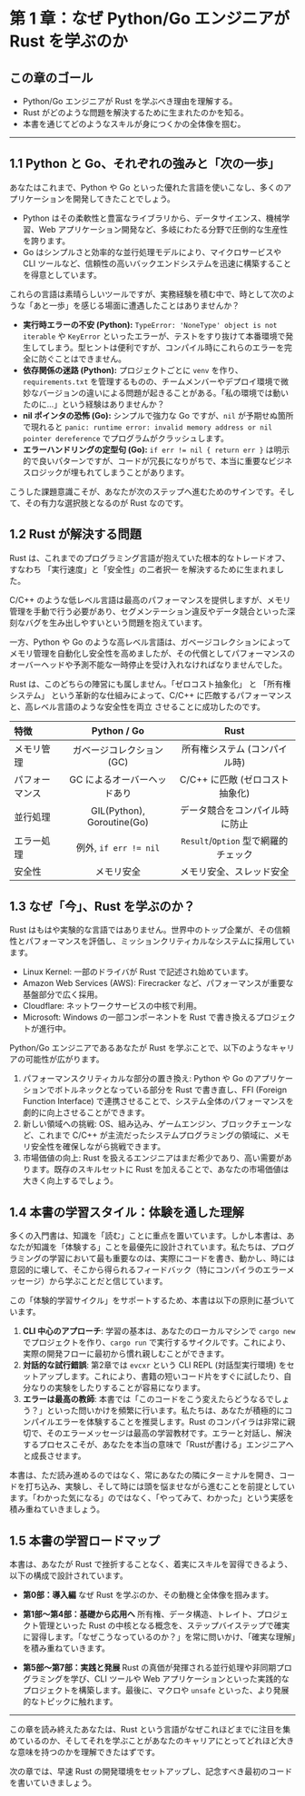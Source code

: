# 第 1 章：なぜ Python/Go エンジニアが Rust を学ぶのか

## この章のゴール
- Python/Go エンジニアが Rust を学ぶべき理由を理解する。
- Rust がどのような問題を解決するために生まれたのかを知る。
- 本書を通じてどのようなスキルが身につくかの全体像を掴む。

---

## 1.1 Python と Go、それぞれの強みと「次の一歩」

あなたはこれまで、Python や Go といった優れた言語を使いこなし、多くのアプリケーションを開発してきたことでしょう。

- Python はその柔軟性と豊富なライブラリから、データサイエンス、機械学習、Web アプリケーション開発など、多岐にわたる分野で圧倒的な生産性を誇ります。
- Go はシンプルさと効率的な並行処理モデルにより、マイクロサービスや CLI ツールなど、信頼性の高いバックエンドシステムを迅速に構築することを得意としています。

これらの言語は素晴らしいツールですが、実務経験を積む中で、時として次のような「あと一歩」を感じる場面に遭遇したことはありませんか？

- **実行時エラーの不安 (Python):** `TypeError: 'NoneType' object is not iterable` や `KeyError` といったエラーが、テストをすり抜けて本番環境で発生してしまう。型ヒントは便利ですが、コンパイル時にこれらのエラーを完全に防ぐことはできません。
- **依存関係の迷路 (Python):** プロジェクトごとに `venv` を作り、`requirements.txt` を管理するものの、チームメンバーやデプロイ環境で微妙なバージョンの違いによる問題が起きることがある。「私の環境では動いたのに…」という経験はありませんか？
- **nil ポインタの恐怖 (Go):** シンプルで強力な Go ですが、`nil` が予期せぬ箇所で現れると `panic: runtime error: invalid memory address or nil pointer dereference` でプログラムがクラッシュします。
- **エラーハンドリングの定型句 (Go):** `if err != nil { return err }` は明示的で良いパターンですが、コードが冗長になりがちで、本当に重要なビジネスロジックが埋もれてしまうことがあります。

こうした課題意識こそが、あなたが次のステップへ進むためのサインです。そして、その有力な選択肢となるのが Rust なのです。

## 1.2 Rust が解決する問題

Rust は、これまでのプログラミング言語が抱えていた根本的なトレードオフ、すなわち 「実行速度」と「安全性」の二者択一 を解決するために生まれました。

C/C++ のような低レベル言語は最高のパフォーマンスを提供しますが、メモリ管理を手動で行う必要があり、セグメンテーション違反やデータ競合といった深刻なバグを生み出しやすいという問題を抱えています。

一方、Python や Go のような高レベル言語は、ガベージコレクションによってメモリ管理を自動化し安全性を高めましたが、その代償としてパフォーマンスのオーバーヘッドや予測不能な一時停止を受け入れなければなりませんでした。

Rust は、このどちらの陣営にも属しません。「ゼロコスト抽象化」 と 「所有権システム」 という革新的な仕組みによって、C/C++ に匹敵するパフォーマンスと、高レベル言語のような安全性を両立 させることに成功したのです。

| 特徴 | Python / Go | Rust |
|:---|:---:|:---:|
| メモリ管理 | ガベージコレクション (GC) | 所有権システム (コンパイル時) |
| パフォーマンス | GC によるオーバーヘッドあり | C/C++ に匹敵 (ゼロコスト抽象化) |
| 並行処理 | GIL(Python), Goroutine(Go) | データ競合をコンパイル時に防止 |
| エラー処理 | 例外, `if err != nil` | `Result`/`Option` 型で網羅的チェック |
| 安全性 | メモリ安全 | メモリ安全、スレッド安全 |

## 1.3 なぜ「今」、Rust を学ぶのか？

Rust はもはや実験的な言語ではありません。世界中のトップ企業が、その信頼性とパフォーマンスを評価し、ミッションクリティカルなシステムに採用しています。

- Linux Kernel: 一部のドライバが Rust で記述され始めています。
- Amazon Web Services (AWS): Firecracker など、パフォーマンスが重要な基盤部分で広く採用。
- Cloudflare: ネットワークサービスの中核で利用。
- Microsoft: Windows の一部コンポーネントを Rust で書き換えるプロジェクトが進行中。

Python/Go エンジニアであるあなたが Rust を学ぶことで、以下のようなキャリアの可能性が広がります。

1.  パフォーマンスクリティカルな部分の置き換え: Python や Go のアプリケーションでボトルネックとなっている部分を Rust で書き直し、FFI (Foreign Function Interface) で連携させることで、システム全体のパフォーマンスを劇的に向上させることができます。
2.  新しい領域への挑戦: OS、組み込み、ゲームエンジン、ブロックチェーンなど、これまで C/C++ が主流だったシステムプログラミングの領域に、メモリ安全性を確保しながら挑戦できます。
3.  市場価値の向上: Rust を扱えるエンジニアはまだ希少であり、高い需要があります。既存のスキルセットに Rust を加えることで、あなたの市場価値は大きく向上するでしょう。

## 1.4 本書の学習スタイル：体験を通した理解

多くの入門書は、知識を「読む」ことに重点を置いています。しかし本書は、あなたが知識を「体験する」ことを最優先に設計されています。私たちは、プログラミングの学習において最も重要なのは、実際にコードを書き、動かし、時には意図的に壊して、そこから得られるフィードバック（特にコンパイラのエラーメッセージ）から学ぶことだと信じています。

この「体験的学習サイクル」をサポートするため、本書は以下の原則に基づいています。

1.  **CLI 中心のアプローチ**: 学習の基本は、あなたのローカルマシンで `cargo new` でプロジェクトを作り、`cargo run` で実行するサイクルです。これにより、実際の開発フローに最初から慣れ親しむことができます。
2.  **対話的な試行錯誤**: 第2章では `evcxr` という CLI REPL (対話型実行環境) をセットアップします。これにより、書籍の短いコード片をすぐに試したり、自分なりの実験をしたりすることが容易になります。
3.  **エラーは最高の教師**: 本書では「このコードをこう変えたらどうなるでしょう？」といった問いかけを頻繁に行います。私たちは、あなたが積極的にコンパイルエラーを体験することを推奨します。Rust のコンパイラは非常に親切で、そのエラーメッセージは最高の学習教材です。エラーと対話し、解決するプロセスこそが、あなたを本当の意味で「Rustが書ける」エンジニアへと成長させます。

本書は、ただ読み進めるのではなく、常にあなたの隣にターミナルを開き、コードを打ち込み、実験し、そして時には頭を悩ませながら進むことを前提としています。「わかった気になる」のではなく、「やってみて、わかった」という実感を積み重ねていきましょう。

## 1.5 本書の学習ロードマップ

本書は、あなたが Rust で挫折することなく、着実にスキルを習得できるよう、以下の構成で設計されています。

- **第0部：導入編**
  なぜ Rust を学ぶのか、その動機と全体像を掴みます。

- **第1部〜第4部：基礎から応用へ**
  所有権、データ構造、トレイト、プロジェクト管理といった Rust の中核となる概念を、ステップバイステップで確実に習得します。「なぜこうなっているのか？」を常に問いかけ、「確実な理解」を積み重ねていきます。

- **第5部〜第7部：実践と発展**
  Rust の真価が発揮される並行処理や非同期プログラミングを学び、CLI ツールや Web アプリケーションといった実践的なプロジェクトを構築します。最後に、マクロや `unsafe` といった、より発展的なトピックに触れます。

---

この章を読み終えたあなたは、Rust という言語がなぜこれほどまでに注目を集めているのか、そしてそれを学ぶことがあなたのキャリアにとってどれほど大きな意味を持つのかを理解できたはずです。

次の章では、早速 Rust の開発環境をセットアップし、記念すべき最初のコードを書いていきましょう。
